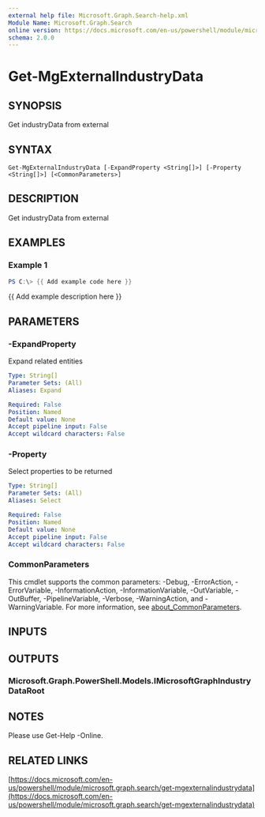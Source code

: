 ```yaml
---
external help file: Microsoft.Graph.Search-help.xml
Module Name: Microsoft.Graph.Search
online version: https://docs.microsoft.com/en-us/powershell/module/microsoft.graph.search/get-mgexternalindustrydata
schema: 2.0.0
---
```


# Get-MgExternalIndustryData

## SYNOPSIS
Get industryData from external

## SYNTAX

```
Get-MgExternalIndustryData [-ExpandProperty <String[]>] [-Property <String[]>] [<CommonParameters>]
```

## DESCRIPTION
Get industryData from external

## EXAMPLES

### Example 1
```powershell
PS C:\> {{ Add example code here }}
```

{{ Add example description here }}

## PARAMETERS

### -ExpandProperty
Expand related entities

```yaml
Type: String[]
Parameter Sets: (All)
Aliases: Expand

Required: False
Position: Named
Default value: None
Accept pipeline input: False
Accept wildcard characters: False
```

### -Property
Select properties to be returned

```yaml
Type: String[]
Parameter Sets: (All)
Aliases: Select

Required: False
Position: Named
Default value: None
Accept pipeline input: False
Accept wildcard characters: False
```

### CommonParameters
This cmdlet supports the common parameters: -Debug, -ErrorAction, -ErrorVariable, -InformationAction, -InformationVariable, -OutVariable, -OutBuffer, -PipelineVariable, -Verbose, -WarningAction, and -WarningVariable. For more information, see [about_CommonParameters](http://go.microsoft.com/fwlink/?LinkID=113216).

## INPUTS

## OUTPUTS

### Microsoft.Graph.PowerShell.Models.IMicrosoftGraphIndustryDataRoot
## NOTES
Please use Get-Help -Online.

## RELATED LINKS

[https://docs.microsoft.com/en-us/powershell/module/microsoft.graph.search/get-mgexternalindustrydata](https://docs.microsoft.com/en-us/powershell/module/microsoft.graph.search/get-mgexternalindustrydata)

